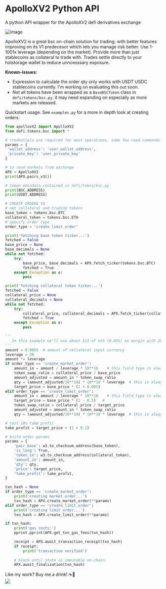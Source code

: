# ApolloXV2 Python API
 A python API wrapper for the ApolloXV2 defi derivatives exchange

![image](https://github.com/RoscoeTheDog/ApolloXV2-Python-API/assets/54086262/d810942f-c0bb-4610-ac65-32727fd07a43)

ApolloXV2 is a great bsc on-chain solution for trading; with better features improving on its V1 predecesor which lets you manage risk better. Use 1-1001x leverage (depending on the market). Provide more than just stablecoins as collateral to trade with. Trades settle directly to your hotstorage wallet to reduce unncesssary exposure.

**Known-issues:**
+ Expression to calculate the order qty only works with USDT USDC stablecoins currently. I'm working on evaluating this out soon.
+ Not all tokens have been wrapped as a `BaseBSCToken` class in `defi/tokens/bsc.py`. it may need expanding on especially as more markets are released.

 
Quickstart usage. See `examples.py` for a more in depth look at creating orders.
```python
from apolloxV2 import ApolloXV2
from defi.tokens.bsc import *

# credentials are required for most operations. some few read commands exist
params = {
 'wallet_address': 'user_wallet_address',
 'private_key': 'user_private_key'
}

# to read markets from exchange
APX = ApolloXV2
print(APX.pairs_v3())

# token metadata contained in defi/tokns/bsc.py
print(BSC.ADDRESS)
print(USDT.ADDRESS)

# CREATE ORDERS V2
# set collateral and trading tokens
base_token = tokens.bsc.BTC
collateral_token = tokens.bsc.ETH
# specify order type
order_type = 'create_limit_order'

print('fetching base token ticker...')
fetched = False
base_price = None
base_decimals = None
while not fetched:
    try:
        base_price, base_decimals = APX.fetch_ticker(tokens.bsc.BTC)
        fetched = True
    except Exception as e:
        pass

print('fetching collateral token ticker...')
fetched = False
collateral_price = None
collateral_decimals = None
while not fetched:
    try:
        collateral_price, collateral_decimals = APX.fetch_ticker(collateral_token)
        fetched = True
    except Exception as e:
        pass

'''
   In this example we'll use about $13 of eth (0.055) as margin with 20x leverage to open a ~$200+ long position on BTC-USD.
'''
amount = 0.0055  # amount of collateral input currency
leverage = 20    
amount *= leverage
if order_type == 'create_market_order':
    amount_in = amount / leverage * 10**18    # this field type is always ^18 no matter the currency.
    token_swap_ratio = collateral_price / base_price
    amount_adjusted = amount_in * token_swap_ratio
    qty = (amount_adjusted/10**18) * 10**10 * leverage  # this is always ^10. undo other unit type conversions from prior.
    target_price = base_price * (1 + 0.001)
elif order_type == 'create_limit_order':
    amount_in = amount / leverage * 10**18    # this field type is always ^18 no matter the currency.
    target_price = base_price * (1 - 0.5)   #
    token_swap_ratio = collateral_price / target_price
    amount_adjusted = amount_in * token_swap_ratio
    qty = (amount_adjusted/10**18) * 10**10 * leverage  # this is always ^10. undo other unit type conversions from prior.

# test 10% take profit
take_profit = target_price + (1 + 0.1)

# build order params
params = {
    'pair_base': w3.to_checksum_address(base_token),
    'is_long': True,
    'token_in': w3.to_checksum_address(collateral_token),
    'amount_in': amount_in,
    'qty': qty,
    'price': target_price,
    'take_profit': take_profit,
}

txn_hash = None
if order_type == 'create_market_order':
    print('creating market order...')
    txn_hash = APX.create_market_order(**params)
elif order_type == 'create_limit_order':
    print('creating limit order...')
    txn_hash = APX.create_limit_order(**params)

if txn_hash:
    print('gas costs:')
    pprint.pprint(APX.get_txn_gas_fees(txn_hash))

    receipt = APX.await_transaction_receipt(txn_hash)
    if receipt:
        print('transaction verified')
        
    # block until state is immutable on-chain.
    APX.await_finalization(txn_hash)

```

Like my work? Buy me a drink! ☕🍺 <br>
[![](https://www.paypalobjects.com/en_US/i/btn/btn_donateCC_LG.gif)](https://www.paypal.com/donate/?hosted_button_id=9TUKFAZRVLH4W)
